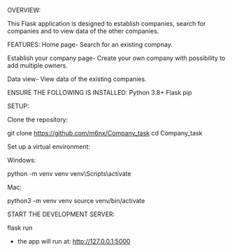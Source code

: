 OVERVIEW:

This Flask application is designed to establish companies, search for companies and to view data of the other companies.

FEATURES:
Home page- Search for an existing compnay.

Establish your company page- Create your own company with possibility to add multiple owners.

Data view- View data of the existing companies.

ENSURE THE FOLLOWING IS INSTALLED:
Python 3.8+
Flask
pip

SETUP:

Clone the repository:

git clone https://github.com/m6nx/Company_task
cd Company_task

Set up a virtual environment:

Windows:

python -m venv venv
venv\Scripts\activate

Mac:

python3 -m venv venv
source venv/bin/activate

START THE DEVELOPMENT SERVER:

flask run

* the app will run at: http://127.0.0.1:5000
